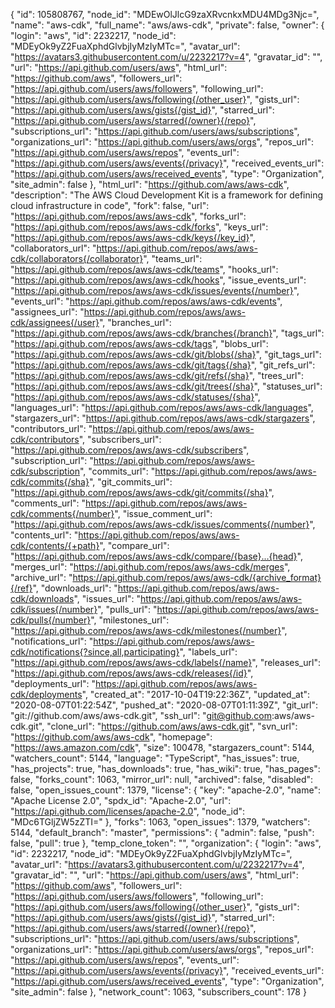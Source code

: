 {
"id": 105808767,
"node_id": "MDEwOlJlcG9zaXRvcnkxMDU4MDg3Njc=",
"name": "aws-cdk",
"full_name": "aws/aws-cdk",
"private": false,
"owner": {
"login": "aws",
"id": 2232217,
"node_id": "MDEyOk9yZ2FuaXphdGlvbjIyMzIyMTc=",
"avatar_url": "https://avatars3.githubusercontent.com/u/2232217?v=4",
"gravatar_id": "",
"url": "https://api.github.com/users/aws",
"html_url": "https://github.com/aws",
"followers_url": "https://api.github.com/users/aws/followers",
"following_url": "https://api.github.com/users/aws/following{/other_user}",
"gists_url": "https://api.github.com/users/aws/gists{/gist_id}",
"starred_url": "https://api.github.com/users/aws/starred{/owner}{/repo}",
"subscriptions_url": "https://api.github.com/users/aws/subscriptions",
"organizations_url": "https://api.github.com/users/aws/orgs",
"repos_url": "https://api.github.com/users/aws/repos",
"events_url": "https://api.github.com/users/aws/events{/privacy}",
"received_events_url": "https://api.github.com/users/aws/received_events",
"type": "Organization",
"site_admin": false
},
"html_url": "https://github.com/aws/aws-cdk",
"description": "The AWS Cloud Development Kit is a framework for defining cloud infrastructure in code",
"fork": false,
"url": "https://api.github.com/repos/aws/aws-cdk",
"forks_url": "https://api.github.com/repos/aws/aws-cdk/forks",
"keys_url": "https://api.github.com/repos/aws/aws-cdk/keys{/key_id}",
"collaborators_url": "https://api.github.com/repos/aws/aws-cdk/collaborators{/collaborator}",
"teams_url": "https://api.github.com/repos/aws/aws-cdk/teams",
"hooks_url": "https://api.github.com/repos/aws/aws-cdk/hooks",
"issue_events_url": "https://api.github.com/repos/aws/aws-cdk/issues/events{/number}",
"events_url": "https://api.github.com/repos/aws/aws-cdk/events",
"assignees_url": "https://api.github.com/repos/aws/aws-cdk/assignees{/user}",
"branches_url": "https://api.github.com/repos/aws/aws-cdk/branches{/branch}",
"tags_url": "https://api.github.com/repos/aws/aws-cdk/tags",
"blobs_url": "https://api.github.com/repos/aws/aws-cdk/git/blobs{/sha}",
"git_tags_url": "https://api.github.com/repos/aws/aws-cdk/git/tags{/sha}",
"git_refs_url": "https://api.github.com/repos/aws/aws-cdk/git/refs{/sha}",
"trees_url": "https://api.github.com/repos/aws/aws-cdk/git/trees{/sha}",
"statuses_url": "https://api.github.com/repos/aws/aws-cdk/statuses/{sha}",
"languages_url": "https://api.github.com/repos/aws/aws-cdk/languages",
"stargazers_url": "https://api.github.com/repos/aws/aws-cdk/stargazers",
"contributors_url": "https://api.github.com/repos/aws/aws-cdk/contributors",
"subscribers_url": "https://api.github.com/repos/aws/aws-cdk/subscribers",
"subscription_url": "https://api.github.com/repos/aws/aws-cdk/subscription",
"commits_url": "https://api.github.com/repos/aws/aws-cdk/commits{/sha}",
"git_commits_url": "https://api.github.com/repos/aws/aws-cdk/git/commits{/sha}",
"comments_url": "https://api.github.com/repos/aws/aws-cdk/comments{/number}",
"issue_comment_url": "https://api.github.com/repos/aws/aws-cdk/issues/comments{/number}",
"contents_url": "https://api.github.com/repos/aws/aws-cdk/contents/{+path}",
"compare_url": "https://api.github.com/repos/aws/aws-cdk/compare/{base}...{head}",
"merges_url": "https://api.github.com/repos/aws/aws-cdk/merges",
"archive_url": "https://api.github.com/repos/aws/aws-cdk/{archive_format}{/ref}",
"downloads_url": "https://api.github.com/repos/aws/aws-cdk/downloads",
"issues_url": "https://api.github.com/repos/aws/aws-cdk/issues{/number}",
"pulls_url": "https://api.github.com/repos/aws/aws-cdk/pulls{/number}",
"milestones_url": "https://api.github.com/repos/aws/aws-cdk/milestones{/number}",
"notifications_url": "https://api.github.com/repos/aws/aws-cdk/notifications{?since,all,participating}",
"labels_url": "https://api.github.com/repos/aws/aws-cdk/labels{/name}",
"releases_url": "https://api.github.com/repos/aws/aws-cdk/releases{/id}",
"deployments_url": "https://api.github.com/repos/aws/aws-cdk/deployments",
"created_at": "2017-10-04T19:22:36Z",
"updated_at": "2020-08-07T01:22:54Z",
"pushed_at": "2020-08-07T01:11:39Z",
"git_url": "git://github.com/aws/aws-cdk.git",
"ssh_url": "git@github.com:aws/aws-cdk.git",
"clone_url": "https://github.com/aws/aws-cdk.git",
"svn_url": "https://github.com/aws/aws-cdk",
"homepage": "https://aws.amazon.com/cdk",
"size": 100478,
"stargazers_count": 5144,
"watchers_count": 5144,
"language": "TypeScript",
"has_issues": true,
"has_projects": true,
"has_downloads": true,
"has_wiki": true,
"has_pages": false,
"forks_count": 1063,
"mirror_url": null,
"archived": false,
"disabled": false,
"open_issues_count": 1379,
"license": {
"key": "apache-2.0",
"name": "Apache License 2.0",
"spdx_id": "Apache-2.0",
"url": "https://api.github.com/licenses/apache-2.0",
"node_id": "MDc6TGljZW5zZTI="
},
"forks": 1063,
"open_issues": 1379,
"watchers": 5144,
"default_branch": "master",
"permissions": {
"admin": false,
"push": false,
"pull": true
},
"temp_clone_token": "",
"organization": {
"login": "aws",
"id": 2232217,
"node_id": "MDEyOk9yZ2FuaXphdGlvbjIyMzIyMTc=",
"avatar_url": "https://avatars3.githubusercontent.com/u/2232217?v=4",
"gravatar_id": "",
"url": "https://api.github.com/users/aws",
"html_url": "https://github.com/aws",
"followers_url": "https://api.github.com/users/aws/followers",
"following_url": "https://api.github.com/users/aws/following{/other_user}",
"gists_url": "https://api.github.com/users/aws/gists{/gist_id}",
"starred_url": "https://api.github.com/users/aws/starred{/owner}{/repo}",
"subscriptions_url": "https://api.github.com/users/aws/subscriptions",
"organizations_url": "https://api.github.com/users/aws/orgs",
"repos_url": "https://api.github.com/users/aws/repos",
"events_url": "https://api.github.com/users/aws/events{/privacy}",
"received_events_url": "https://api.github.com/users/aws/received_events",
"type": "Organization",
"site_admin": false
},
"network_count": 1063,
"subscribers_count": 178
}
